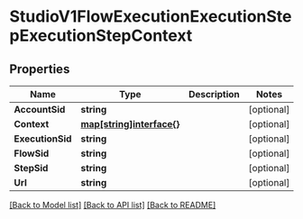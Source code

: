 # StudioV1FlowExecutionExecutionStepExecutionStepContext

## Properties

Name | Type | Description | Notes
------------ | ------------- | ------------- | -------------
**AccountSid** | **string** |  | [optional] 
**Context** | [**map[string]interface{}**](.md) |  | [optional] 
**ExecutionSid** | **string** |  | [optional] 
**FlowSid** | **string** |  | [optional] 
**StepSid** | **string** |  | [optional] 
**Url** | **string** |  | [optional] 

[[Back to Model list]](../README.md#documentation-for-models) [[Back to API list]](../README.md#documentation-for-api-endpoints) [[Back to README]](../README.md)



